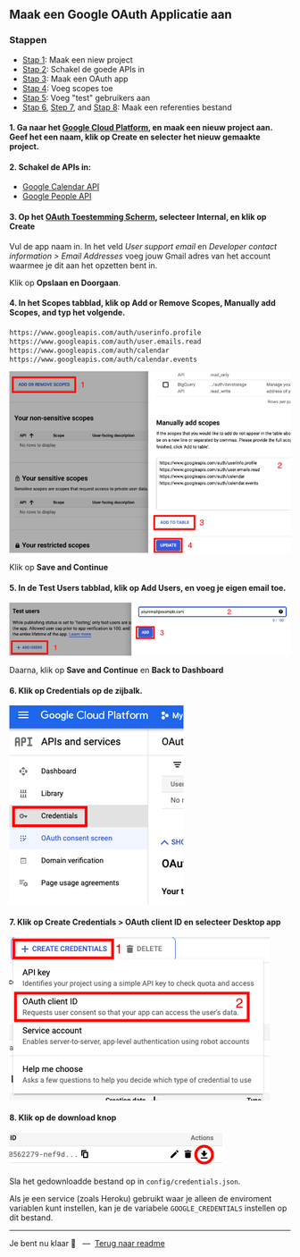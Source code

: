 ## Maak een Google OAuth Applicatie aan

### Stappen

* [Stap 1](#1-ga-naar-het-google-cloud-platform-en-maak-een-nieuw-project-aan-geef-het-een-naam-klik-op-create-en-selecter-het-nieuw-gemaakte-project): Maak een niew project
* [Stap 2](#2-schakel-de-apis-in): Schakel de goede APIs in
* [Stap 3](#3-op-het-oauth-toestemming-scherm-selecteer-internal-en-klik-op-create): Maak een OAuth app
* [Stap 4](#4-in-het-scopes-tabblad-klik-op-add-or-remove-scopes-manually-add-scopes-and-typ-het-volgende): Voeg scopes toe
* [Stap 5](#5-in-de-test-users-tabblad-klik-op-add-users-en-voeg-je-eigen-email-toe): Voeg "test" gebruikers aan
* [Stap 6](#6-klik-op-credentials-op-de-zijbalk), [Step 7](#7-klik-op-create-credentials--oauth-client-id-en-selecteer-desktop-app), and [Stap 8](#8-klik-op-de-download-knop): Maak een referenties bestand

#### 1. Ga naar het [Google Cloud Platform](https://console.cloud.google.com/projectcreate), en maak een nieuw project aan. Geef het een naam, klik op **Create** en selecter het nieuw gemaakte project.

#### 2. Schakel de APIs in:

* [Google Calendar API](https://console.cloud.google.com/marketplace/product/google/calendar-json.googleapis.com?q=search)
* [Google People API](https://console.cloud.google.com/marketplace/product/google/people.googleapis.com?q=search)

#### 3. Op het [OAuth Toestemming Scherm](https://console.cloud.google.com/apis/credentials/consent), selecteer **Internal**, en klik op **Create**

Vul de app naam in. In het veld _User support email_ en _Developer contact information > Email Addresses_ voeg jouw Gmail adres van het account waarmee je dit aan het opzetten bent in.

Klik op **Opslaan en Doorgaan**.

#### 4. In het **Scopes** tabblad, klik op **Add or Remove Scopes**, **Manually add Scopes**, and typ het volgende.

```
https://www.googleapis.com/auth/userinfo.profile
https://www.googleapis.com/auth/user.emails.read
https://www.googleapis.com/auth/calendar
https://www.googleapis.com/auth/calendar.events
```

![Schermafbeelding](../google-oauth-scopes.png)

Klik op **Save and Continue**

#### 5. In de **Test Users** tabblad, klik op **Add Users**, en voeg je eigen email toe.

![Schermafbeelding](../google-oauth-test-users.png)

Daarna, klik op **Save and Continue** en **Back to Dashboard**

#### 6. Klik op **Credentials** op de zijbalk.

![Schermafbeelding](../google-apis-and-services-credentials.png)

#### 7. Klik op **Create Credentials** > **OAuth client ID** en selecteer **Desktop app**

![Schermafbeelding](../google-create-credentials.png)

#### 8. Klik op de download knop

![Schermafbeelding](../download-credentials-screenshot.png)

Sla het gedownloadde bestand op in `config/credentials.json`.

Als je een service (zoals Heroku) gebruikt waar je alleen de enviroment variablen kunt instellen, kan je de
variabele `GOOGLE_CREDENTIALS` instellen op dit bestand.

---

Je bent nu klaar 👏 &nbsp; — &nbsp;[Terug naar readme](README.md)
